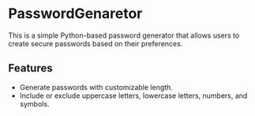 # PasswordGenaretor
This is a simple Python-based password generator that allows users to create secure passwords based on their preferences.

## Features

- Generate passwords with customizable length.
- Include or exclude uppercase letters, lowercase letters, numbers, and symbols.
